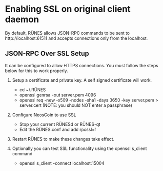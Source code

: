 Enabling SSL on original client daemon
======================================
By default, RÜNES allows JSON-RPC commands to be sent to http://localhost:61511
and accepts connections only from the localhost.

JSON-RPC Over SSL Setup
-----------------------
It can be configured to allow HTTPS connections.  You must follow the steps below
for this to work properly.

1. Setup a certificate and private key.  A self signed certificate will work.
    * cd ~/.RÜNES
    * openssl genrsa -out server.pem 4096
    * openssl req -new -x509 -nodes -sha1 -days 3650 -key server.pem > server.cert
    (NOTE: you should NOT enter a passphrase)

2. Configure NeosCoin to use SSL
    * Stop your current RÜNESd or RÜNES-qt
    * Edit the RÜNES.conf and add
      rpcssl=1

3. Restart RÜNES to make these changes take effect.

4. Optionally you can test SSL functionality using the openssl s_client command
    * openssl s_client -connect localhost:15004
